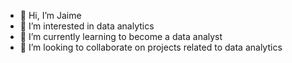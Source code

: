 - 👋 Hi, I’m Jaime
- 👀 I’m interested in data analytics
- 🌱 I’m currently learning to become a data analyst
- 💞️ I’m looking to collaborate on projects related to data analytics


<!---
jdubs723/jdubs723 is a ✨ special ✨ repository because its `README.md` (this file) appears on your GitHub profile.
You can click the Preview link to take a look at your changes.
--->
